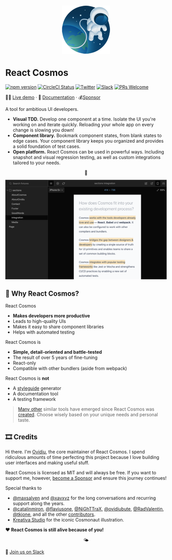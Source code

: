 <p align="center">
  <a href="https://reactcosmos.org"><img alt="Cosmos" src="cosmos.png"></a>
</p>

# React Cosmos

[![npm version](https://img.shields.io/npm/v/react-cosmos.svg?style=flat)](https://www.npmjs.com/package/react-cosmos) [![CircleCI Status](https://circleci.com/gh/react-cosmos/react-cosmos.svg?style=shield)](https://circleci.com/gh/react-cosmos/react-cosmos) [![Twitter](https://img.shields.io/twitter/follow/ReactCosmos.svg?color=%2338A1F3&label=twitter&style=flat)](https://twitter.com/ReactCosmos) [![Slack](https://join-react-cosmos.now.sh/badge.svg)](https://join-react-cosmos.now.sh/) [![PRs Welcome](https://img.shields.io/badge/PRs-welcome-brightgreen.svg)](https://github.com/react-cosmos/react-cosmos/blob/master/CONTRIBUTING.md#how-to-contribute)

👩‍🚀 [Live demo](https://reactcosmos.org/live-demo/) · 📜 [Documentation](docs) · 💰[Sponsor](https://github.com/users/skidding/sponsorship)

A tool for ambitious UI developers.

- **Visual TDD.** Develop one component at a time. Isolate the UI you&apos;re
  working on and iterate quickly. Reloading your whole app on
  every change is slowing you down!
- **Component library.** Bookmark component states, from blank states to edge
  cases. Your component library keeps you organized and provides a solid
  foundation of test cases.
- **Open platform.** React Cosmos can be used in powerful ways. Including
  snapshot and visual regression testing, as well as custom integrations
  tailored to your needs.

<p align="center">🚀</p>

[![React Cosmos](next.png)](https://reactcosmos.org)

## 🤔 Why React Cosmos?

React Cosmos

- **Makes developers more productive**
- Leads to high-quality UIs
- Makes it easy to share component libraries
- Helps with automated testing

React Cosmos is

- **Simple, detail-oriented and battle-tested**
- The result of over 5 years of fine-tuning
- React-only
- Compatible with other bundlers (aside from webpack)

React Cosmos is **not**

- A [styleguide](https://github.com/styleguidist/react-styleguidist) generator
- A documentation tool
- A testing framework

> [Many other](https://react-styleguidist.js.org/docs/cookbook.html#are-there-any-other-projects-like-this) similar tools have emerged since React Cosmos was [created](https://www.youtube.com/watch?v=t9V2oKK83Kg). Choose wisely based on your unique needs and personal taste.

## 🎞 Credits

Hi there. I'm [Ovidiu](https://twitter.com/skidding), the core maintainer of React Cosmos. I spend ridiculous amounts of time perfecting this project because I love building user interfaces and making useful stuff.

React Cosmos is licensed as MIT and will always be free. If you want to support me, however, [become a Sponsor](https://github.com/users/skidding/sponsorship) and ensure this journey continues!

Special thanks to

- [@maxsalven](https://github.com/maxsalven) and [@xavxyz](https://github.com/xavxyz) for the long conversations and recurring support along the years.
- [@catalinmiron](https://github.com/catalinmiron), [@flaviusone](https://github.com/flaviusone), [@NiGhTTraX](https://github.com/NiGhTTraX), [@ovidiubute](https://github.com/ovidiubute), [@RadValentin](https://github.com/RadValentin), [@tkjone](https://github.com/tkjone), and all the other [contributors](https://github.com/react-cosmos/react-cosmos/graphs/contributors).
- [Kreativa Studio](http://www.kreativa-studio.com/) for the iconic Cosmonaut illustration.

**❤️ React Cosmos is still alive because of you!**

<p align="center">🌤</p>

💬 [Join us on Slack](https://join-react-cosmos.now.sh/)
